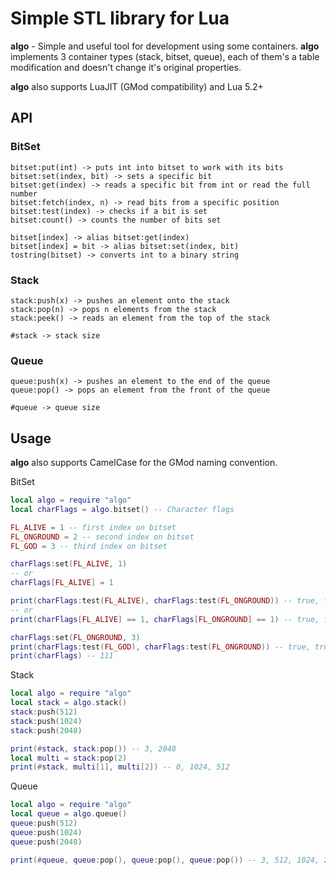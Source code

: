# Simple STL library for Lua
**algo** - Simple and useful tool for development using some containers. **algo** implements 3 container types (stack, bitset, queue), each of them's a table modification and doesn't change it's original properties.

**algo** also supports LuaJIT (GMod compatibility) and Lua 5.2+
## API
### BitSet
```
bitset:put(int) -> puts int into bitset to work with its bits
bitset:set(index, bit) -> sets a specific bit
bitset:get(index) -> reads a specific bit from int or read the full number
bitset:fetch(index, n) -> read bits from a specific position
bitset:test(index) -> checks if a bit is set
bitset:count() -> сounts the number of bits set

bitset[index] -> alias bitset:get(index)
bitset[index] = bit -> alias bitset:set(index, bit)
tostring(bitset) -> converts int to a binary string
```
### Stack
```
stack:push(x) -> pushes an element onto the stack
stack:pop(n) -> pops n elements from the stack
stack:peek() -> reads an element from the top of the stack

#stack -> stack size
```
### Queue
```
queue:push(x) -> pushes an element to the end of the queue
queue:pop() -> pops an element from the front of the queue

#queue -> queue size
```
## Usage
**algo** also supports CamelCase for the GMod naming convention.

BitSet
```lua
local algo = require "algo"
local charFlags = algo.bitset() -- Character flags

FL_ALIVE = 1 -- first index on bitset
FL_ONGROUND = 2 -- second index on bitset
FL_GOD = 3 -- third index on bitset

charFlags:set(FL_ALIVE, 1)
-- or
charFlags[FL_ALIVE] = 1

print(charFlags:test(FL_ALIVE), charFlags:test(FL_ONGROUND)) -- true, false
-- or
print(charFlags[FL_ALIVE] == 1, charFlags[FL_ONGROUND] == 1) -- true, false

charFlags:set(FL_ONGROUND, 3)
print(charFlags:test(FL_GOD), charFlags:test(FL_ONGROUND)) -- true, true
print(charFlags) -- 111
```
Stack
```lua
local algo = require "algo"
local stack = algo.stack()
stack:push(512)
stack:push(1024)
stack:push(2048)

print(#stack, stack:pop()) -- 3, 2048
local multi = stack:pop(2)
print(#stack, multi[1], multi[2]) -- 0, 1024, 512
```
Queue
```lua
local algo = require "algo"
local queue = algo.queue()
queue:push(512)
queue:push(1024)
queue:push(2048)

print(#queue, queue:pop(), queue:pop(), queue:pop()) -- 3, 512, 1024, 2048
```